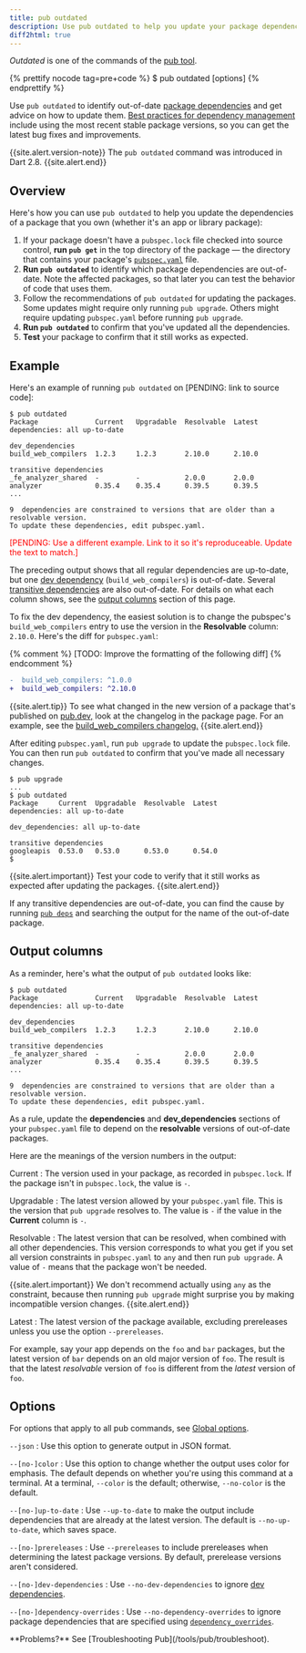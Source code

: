 ```yaml
---
title: pub outdated
description: Use pub outdated to help you update your package dependencies.
diff2html: true
---
```


_Outdated_ is one of the commands of the [pub tool](/tools/pub/cmd).

{% prettify nocode tag=pre+code %}
$ pub outdated [options]
{% endprettify %}

Use `pub outdated` to identify out-of-date [package dependencies][]
and get advice on how to update them.
[Best practices for dependency management][best practices]
include using the most recent stable package versions,
so you can get the latest bug fixes and improvements.

{{site.alert.version-note}}
  The `pub outdated` command was introduced in Dart 2.8.
{{site.alert.end}}

## Overview

Here's how you can use `pub outdated` to help you
update the dependencies of a package that you own
(whether it's an app or library package):

1. If your package doesn't have a `pubspec.lock` file
   checked into source control,
   **run `pub get`** in the top directory of the package —
   the directory that contains your package's
  [`pubspec.yaml`](/tools/pub/pubspec) file.
1. **Run `pub outdated`**
   to identify which package dependencies are out-of-date.
   Note the affected packages,
   so that later you can test the behavior of code that uses them.
1. Follow the recommendations of `pub outdated` for updating the packages.
   Some updates might require only running `pub upgrade`.
   Others might require updating `pubspec.yaml` before running `pub upgrade`.
1. **Run `pub outdated`** to confirm that you've updated all the dependencies.
1. **Test** your package to confirm that it still works as expected.


## Example

Here's an example of running `pub outdated` on
[PENDING: link to source code]:

```terminal
$ pub outdated
Package              Current   Upgradable  Resolvable  Latest    
dependencies: all up-to-date

dev_dependencies    
build_web_compilers  1.2.3     1.2.3       2.10.0      2.10.0    

transitive dependencies
_fe_analyzer_shared  -         -           2.0.0       2.0.0     
analyzer             0.35.4    0.35.4      0.39.5      0.39.5    
...

9  dependencies are constrained to versions that are older than a resolvable version.
To update these dependencies, edit pubspec.yaml.
```

<span style="color:red">[PENDING: Use a different example.
Link to it so it's reproduceable.
Update the text to match.]</span>

The preceding output shows that all regular dependencies are up-to-date,
but one [dev dependency][] (`build_web_compilers`) is out-of-date.
Several [transitive dependencies][] are also out-of-date.
For details on what each column shows, see the
[output columns](#output-columns) section of this page.

To fix the dev dependency,
the easiest solution is to change
the pubspec's `build_web_compilers` entry to use
the version in the **Resolvable** column: `2.10.0`.
Here's the diff for `pubspec.yaml`:

{% comment %}
  [TODO: Improve the formatting of the following diff]
{% endcomment %}

```diff
-  build_web_compilers: ^1.0.0
+  build_web_compilers: ^2.10.0
```

{{site.alert.tip}}
  To see what changed in the new version of a package
  that's published on [pub.dev,]({{site.pub}})
  look at the changelog in the package page.
  For an example, see the
  [build_web_compilers changelog.][]
{{site.alert.end}}

After editing `pubspec.yaml`, run `pub upgrade` to
update the `pubspec.lock` file.
You can then run `pub outdated` to confirm that
you've made all necessary changes.

```terminal
$ pub upgrade
...
$ pub outdated
Package     Current  Upgradable  Resolvable  Latest  
dependencies: all up-to-date

dev_dependencies: all up-to-date

transitive dependencies
googleapis  0.53.0   0.53.0      0.53.0      0.54.0  
$
```

{{site.alert.important}}
  Test your code to verify that it still works as expected
  after updating the packages.
{{site.alert.end}}

If any transitive dependencies are out-of-date,
you can find the cause by running [`pub deps`][] and
searching the output for the name of the out-of-date package.


## Output columns

As a reminder, here's what the output of `pub outdated` looks like:


```terminal
$ pub outdated
Package              Current   Upgradable  Resolvable  Latest    
dependencies: all up-to-date

dev_dependencies    
build_web_compilers  1.2.3     1.2.3       2.10.0      2.10.0    

transitive dependencies
_fe_analyzer_shared  -         -           2.0.0       2.0.0     
analyzer             0.35.4    0.35.4      0.39.5      0.39.5    
...

9  dependencies are constrained to versions that are older than a resolvable version.
To update these dependencies, edit pubspec.yaml.
```

As a rule, update the **dependencies** and **dev_dependencies** sections
of your `pubspec.yaml` file
to depend on the **resolvable** versions of out-of-date packages.

Here are the meanings of the version numbers in the output:

Current
: The version used in your package, as recorded in `pubspec.lock`.
  If the package isn't in `pubspec.lock`,
  the value is `-`.

Upgradable
: The latest version allowed by your `pubspec.yaml` file.
  This is the version that `pub upgrade` resolves to.
  The value is `-` if the value in the **Current** column is `-`.

Resolvable
: The latest version that can be resolved,
  when combined with all other dependencies.
  This version corresponds to what you get if
  you set all version constraints in `pubspec.yaml` to `any`
  and then run `pub upgrade`.
  A value of `-` means that the package won't be needed.

{{site.alert.important}}
  We don't recommend actually using `any` as the constraint,
  because then running `pub upgrade` might surprise you by making
  incompatible version changes.
{{site.alert.end}}

Latest
: The latest version of the package available,
  excluding prereleases unless you use the option `--prereleases`.

For example, say your app depends on the `foo` and `bar` packages,
but the latest version of `bar` depends on an old major version of `foo`.
The result is that the latest _resolvable_ version of `foo`
is different from the _latest_ version of `foo`.


## Options

For options that apply to all pub commands, see
[Global options](/tools/pub/cmd#global-options).

`--json`
: Use this option to generate output in JSON format.

`--[no-]color`
: Use this option to change whether the output uses color for emphasis.
  The default depends on whether you're using this command at a terminal.
  At a terminal, `--color` is the default;
  otherwise, `--no-color` is the default.

`--[no-]up-to-date`
: Use `--up-to-date` to make the output include dependencies that
  are already at the latest version.
  The default is `--no-up-to-date`, which saves space.

`--[no-]prereleases`
: Use `--prereleases` to include prereleases when determining
  the latest package versions.
  By default, prerelease versions aren't considered.

`--[no-]dev-dependencies`
: Use `--no-dev-dependencies` to ignore [dev dependencies][dev dependency].

`--[no-]dependency-overrides`
: Use `--no-dependency-overrides` to ignore package dependencies
  that are specified using [`dependency_overrides`][].

<aside class="alert alert-info" markdown="1">
**Problems?**
See [Troubleshooting Pub](/tools/pub/troubleshoot).
</aside>

[best practices]: /tools/pub/dependencies#best-practices
[build_web_compilers changelog.]: {{site.pub-pkg}}/build_web_compilers#changelog
[constraints]: /tools/pub/dependencies#version-constraints
[dev dependency]: /tools/pub/dependencies#dev-dependencies
[`dependency_overrides`]: /tools/pub/dependencies#dependency-overrides
[package dependencies]: /tools/pub/dependencies
[`pub deps`]: /tools/pub/cmd/pub-deps
[`pub get`]: /tools/pub/cmd/pub-get
[`pub upgrade`]: /tools/pub/cmd/pub-upgrade
[transitive dependencies]: /tools/pub/glossary#transitive-dependency
